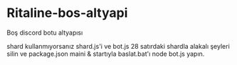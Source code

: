 # Ritaline-bos-altyapi
Boş discord botu altyapısı

shard kullanmıyorsanız shard.js'i ve bot.js 28 satırdaki shardla alakalı şeyleri silin ve package.json maini & startıyla baslat.bat'ı node bot.js yapın.
